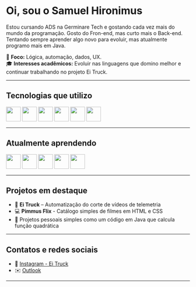 # Oi, sou o Samuel Hironimus

Estou cursando ADS na Germinare Tech e gostando cada vez mais do mundo da programação. Gosto do Fron-end, mas curto mais o Back-end. Tentando sempre aprender algo novo para evoluir, mas atualmente programo mais em Java.

🎯 **Foco:** Lógica, automação, dados, UX.  
🎓 **Interesses acadêmicos:** Evoluir nas linguagens que domino melhor e continuar trabalhando no projeto Ei Truck.

---

## Tecnologias que utilizo

<img src="https://cdn.jsdelivr.net/gh/devicons/devicon/icons/python/python-original.svg" width="40"/> <img src="https://cdn.jsdelivr.net/gh/devicons/devicon/icons/postgresql/postgresql-original.svg" width="40"/> <img src="https://cdn.jsdelivr.net/gh/devicons/devicon/icons/java/java-original.svg" width="40"/> <img src="https://cdn.jsdelivr.net/gh/devicons/devicon/icons/html5/html5-original.svg" width="40"/> <img src="https://cdn.jsdelivr.net/gh/devicons/devicon/icons/css3/css3-original.svg" width="40"/> <img src="https://cdn.jsdelivr.net/gh/devicons/devicon@latest/icons/figma/figma-original.svg" width="40"/>

---

## Atualmente aprendendo

<img src="https://cdn.jsdelivr.net/gh/devicons/devicon/icons/linux/linux-original.svg" width="40"/> <img src="https://cdn.jsdelivr.net/gh/devicons/devicon@latest/icons/git/git-original.svg" width="40"/> <img src="https://cdn.jsdelivr.net/gh/devicons/devicon@latest/icons/github/github-original.svg" width="40"/> <img src="https://cdn.jsdelivr.net/gh/devicons/devicon/icons/javascript/javascript-original.svg" width="40"/> <img src="https://cdn.jsdelivr.net/gh/devicons/devicon/icons/jupyter/jupyter-original.svg" width="40"/> 

---

## Projetos em destaque
- 🔧 **Ei Truck** – Automatização do corte de vídeos de telemetria
- 💻 **Pimmus Flix** - Catálogo simples de filmes em HTML e CSS
- 🧪 Projetos pessoais simples como um código em Java que calcula função quadrática

---

## Contatos e redes sociais

- 📸 [Instagram - Ei Truck](https://www.instagram.com/eitruck)
- ✉️ [Outlook](samuel.hironimus@germinare.org.br)

---

